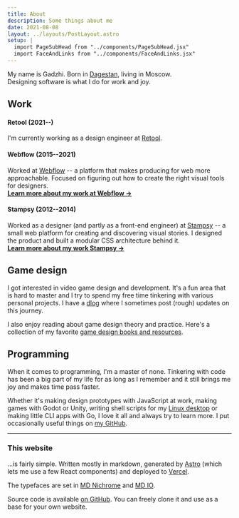 ```yaml
---
title: About
description: Some things about me
date: 2021-08-08
layout: ../layouts/PostLayout.astro
setup: |
  import PageSubHead from "../components/PageSubHead.jsx"
  import FaceAndLinks from "../components/FaceAndLinks.jsx"
---
```


<PageSubHead>
My name is Gadzhi. Born in <a href="https://wikipedia.org/wiki/Dagestan">Dagestan</a>,
living in Moscow.<br /> Designing software is what I do for work and joy.
</PageSubHead>

## Work

#### Retool (2021--)

I'm currently working as a design engineer at [Retool](https://retool.com).

#### Webflow (2015--2021)

Worked at [Webflow](https://webflow.com) -- a platform that makes producing for
web more approachable. Focused on figuring out how to create the right visual
tools for designers.<br/>
**[Learn more about my work at Webflow →](/work/webflow)**

#### Stampsy (2012--2014)

Worked as a designer (and partly as a front-end engineer) at
[Stampsy](https://stampsy.com) -- a small web platform for creating and
discovering visual stories. I designed the product and built a modular CSS
architecture behind it.<br/>
**[Learn more about my work Stampsy →](/work/stampsy)**

## Game design

I got interested in video game design and development. It's a fun area that is
hard to master and I try to spend my free time tinkering with various personal
projects. I have a [dlog](/dlog) where I sometimes post (rough) updates on this
journey.

I also enjoy reading about game design theory and practice. Here's a collection
of my favorite [game design books and resources](/notes/gamedesign-resources).

## Programming

When it comes to programming, I'm a master of none. Tinkering with code has been
a big part of my life for as long as I remember and it still brings me joy and
makes time pass faster.

Whether it's making design prototypes with JavaScript at work, making games with
Godot or Unity, writing shell scripts for my
[Linux desktop](https://github.com/kkga/dotfiles) or making little CLI apps with
Go, I love it all and always try to learn more. I put occasionally useful things
on [my GitHub](https://github.com/kkga).

<FaceAndLinks />

---

### This website

...is fairly simple. Written mostly in markdown, generated by
[Astro](https://astro.build/) (which lets me use a few React components) and
deployed to [Vercel](https://vercel.com/).

The typefaces are set in
[MD Nichrome](https://www.mass-driver.com/typefaces/md-nichrome) and
[MD IO](https://www.mass-driver.com/typefaces/md-io).

Source code is available [on GitHub](https://github.com/kkga/kkga). You can
freely clone it and use as a base for your own website.
